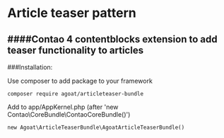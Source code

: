 # Article teaser pattern
####Contao 4 contentblocks extension to add teaser functionality to articles
---

###Installation:

Use composer to add package to your framework
```
composer require agoat/articleteaser-bundle
```

Add to app/AppKernel.php (after 'new Contao\CoreBundle\ContaoCoreBundle()')
```
new Agoat\ArticleTeaserBundle\AgoatArticleTeaserBundle()
```
